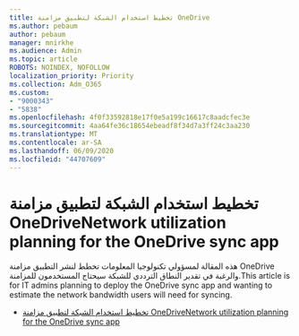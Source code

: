 ```yaml
---
title: تخطيط استخدام الشبكة لتطبيق مزامنة OneDrive
ms.author: pebaum
author: pebaum
manager: mnirkhe
ms.audience: Admin
ms.topic: article
ROBOTS: NOINDEX, NOFOLLOW
localization_priority: Priority
ms.collection: Adm_O365
ms.custom:
- "9000343"
- "5838"
ms.openlocfilehash: 4f0f33592818e17f0e5a199c16617c8aadcfec3e
ms.sourcegitcommit: 4aa64fe36c18654ebeadf8f34d7a3ff24c3aa230
ms.translationtype: MT
ms.contentlocale: ar-SA
ms.lasthandoff: 06/09/2020
ms.locfileid: "44707609"
---
```

# <a name="network-utilization-planning-for-the-onedrive-sync-app"></a><span data-ttu-id="e00ac-102">تخطيط استخدام الشبكة لتطبيق مزامنة OneDrive</span><span class="sxs-lookup"><span data-stu-id="e00ac-102">Network utilization planning for the OneDrive sync app</span></span>

<span data-ttu-id="e00ac-103">هذه المقالة لمسؤولي تكنولوجيا المعلومات تخطط لنشر التطبيق مزامنة OneDrive والرغبة في تقدير النطاق الترددي للشبكة سيحتاج المستخدمون للمزامنة.</span><span class="sxs-lookup"><span data-stu-id="e00ac-103">This article is for IT admins planning to deploy the OneDrive sync app and wanting to estimate the network bandwidth users will need for syncing.</span></span>  

- [<span data-ttu-id="e00ac-104">تخطيط استخدام الشبكة لتطبيق مزامنة OneDrive</span><span class="sxs-lookup"><span data-stu-id="e00ac-104">Network utilization planning for the OneDrive sync app</span></span>](https://docs.microsoft.com/onedrive/network-utilization-planning)